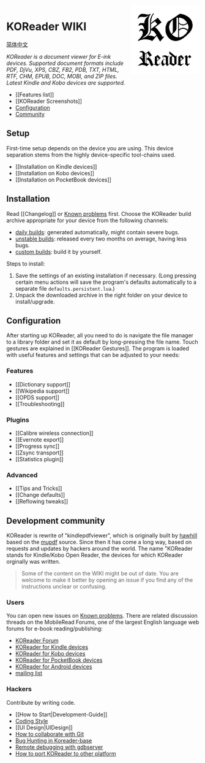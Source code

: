 <img align="right" src="https://github.com/koreader/koreader/raw/master/resources/koreader.png" height="180" width="180" />

# KOReader WIKI

[简体中文](wiki/KOReader维基)

_KOReader is a document viewer for E-ink devices. Supported document formats include PDF, DjVu, XPS, CBZ, FB2, PDB, TXT, HTML, RTF, CHM, EPUB, DOC, MOBI, and ZIP files. Latest Kindle and Kobo devices are supported._

* [[Features list]]
* [[KOReader Screenshots]]
* [Configuration](#configuration)
* [Community](#community)

## Setup

First-time setup depends on the device you are using. This device separation stems from the highly device-specific tool-chains used.

* [[Installation on Kindle devices]]
* [[Installation on Kobo devices]]
* [[Installation on PocketBook devices]]

## Installation 
<a name="installation"/>

Read [[Changelog]] or [Known problems][issue-tracker] first. Choose the KOReader build archive appropriate for your device from the following channels:

- [daily builds](http://build.koreader.rocks/download/nightly/): generated automatically, might contain severe bugs.
- [unstable builds](https://github.com/koreader/koreader/releases): released every two months on average, having less bugs.
- [custom builds](https://github.com/koreader/koreader#building-prerequisites): build it by yourself.

Steps to install:

1. Save the settings of an existing installation if necessary. (Long pressing certain menu actions will save the program's defaults automatically to a separate file `defaults.persistent.lua`.) 
2. Unpack the downloaded archive in the right folder on your device to install/upgrade. 

## Configuration
<a name="configuration"/>

After starting up KOReader, all you need to do is navigate the file manager to a library folder and set it as default by long-pressing the file name. Touch gestures are explained in [[KOReader Gestures]]. The program is loaded with useful features and settings that can be adjusted to your needs:

### Features
* [[Dictionary support]]
* [[Wikipedia support]]
* [[OPDS support]]
* [[Troubleshooting]]

### Plugins
* [[Calibre wireless connection]]
* [[Evernote export]]
* [[Progress sync]]
* [[Zsync transport]]
* [[Statistics plugin]]

### Advanced
* [[Tips and Tricks]]
* [[Change defaults]]
* [[Reflowing tweaks]]

## Development community
<a name="community"/>

KOReader is rewrite of "kindlepdfviewer", which is originally built by [hawhill](http://www.mobileread.com/forums/member.php?u=86292) based on the [mupdf](http://www.mupdf.com/) source. Since then it has come a long way, based on requests and updates by hackers around the world. The name "KOReader stands for Kindle/Kobo Open Reader, the devices for which KOReader orginally was written. 

> Some of the content on the WIKI might be out of date. You are welcome to make it better by opening an issue if you find any of the instructions unclear or confusing.

### Users

You can open new issues on [Known problems][issue-tracker]. There are related discussion threads on the MobileRead Forums, one of the largest English language web forums for e-book reading/publishing:

* [KOReader Forum](http://www.mobileread.com/forums/forumdisplay.php?f=276)
* [KOReader for Kindle devices](http://www.mobileread.com/forums/showthread.php?t=209276)
* [KOReader for Kobo devices](http://www.mobileread.com/forums/showthread.php?t=216960)
* [KOReader for PocketBook devices](http://www.mobileread.com/forums/showthread.php?t=254659) 
* [KOReader for Android devices](http://www.mobileread.com/forums/showthread.php?t=240617)  
* [mailing list](https://www.freelists.org/list/koreader)

### Hackers

Contribute by writing code.

* [[How to Start|Development-Guide]]
* [Coding Style][coding_style]
* [[UI Design|UIDesign]]
* [How to collaborate with Git](https://github.com/koreader/koreader-base/wiki/CollaboratingWithGit)
* [Bug Hunting in Koreader-base][bug-hunt-base]
* [Remote debugging with gdbserver](https://github.com/koreader/koreader-base/wiki/Remote-debugging-with-gdbserver)
* [How to port KOReader to other platform][porting]



[coding_style]:https://github.com/koreader/koreader-base/wiki/Coding-style
[nightly build script]:https://gist.github.com/4002028
[issue-tracker]:https://github.com/koreader/koreader/issues?state=open
[bug-hunt-base]:https://github.com/koreader/koreader-base/wiki/Bug-hunting-in-koreader-base
[porting]:https://github.com/koreader/koreader/wiki/porting